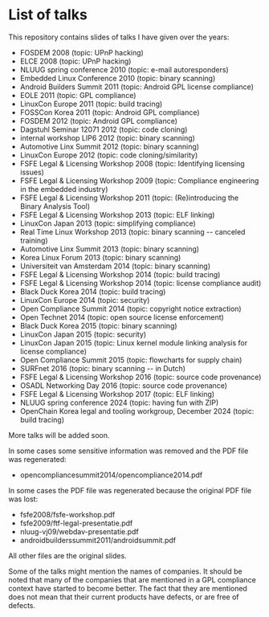 # List of talks

This repository contains slides of talks I have given over the years:

* FOSDEM 2008 (topic: UPnP hacking)
* ELCE 2008 (topic: UPnP hacking)
* NLUUG spring conference 2010 (topic: e-mail autoresponders)
* Embedded Linux Conference 2010 (topic: binary scanning)
* Android Builders Summit 2011 (topic: Android GPL license compliance)
* EOLE 2011 (topic: GPL compliance)
* LinuxCon Europe 2011 (topic: build tracing)
* FOSSCon Korea 2011 (topic: Android GPL compliance)
* FOSDEM 2012 (topic: Android GPL compliance)
* Dagstuhl Seminar 12071 2012 (topic: code cloning)
* internal workshop LIP6 2012 (topic: binary scanning)
* Automotive Linx Summit 2012 (topic: binary scanning)
* LinuxCon Europe 2012 (topic: code cloning/similarity)
* FSFE Legal & Licensing Workshop 2008 (topic: Identifying licensing issues)
* FSFE Legal & Licensing Workshop 2009 (topic: Compliance engineering in the embedded industry)
* FSFE Legal & Licensing Workshop 2011 (topic: (Re)introducing the Binary Analysis Tool)
* FSFE Legal & Licensing Workshop 2013 (topic: ELF linking)
* LinuxCon Japan 2013 (topic: simplifying compliance)
* Real Time Linux Workshop 2013 (topic: binary scanning -- canceled training)
* Automotive Linx Summit 2013 (topic: binary scanning)
* Korea Linux Forum 2013 (topic: binary scanning)
* Universiteit van Amsterdam 2014 (topic: binary scanning)
* FSFE Legal & Licensing Workshop 2014 (topic: build tracing)
* FSFE Legal & Licensing Workshop 2014 (topic: license compliance audit)
* Black Duck Korea 2014 (topic: build tracing)
* LinuxCon Europe 2014 (topic: security)
* Open Compliance Summit 2014 (topic: copyright notice extraction)
* Open Technet 2014 (topic: open source license enforcement)
* Black Duck Korea 2015 (topic: binary scanning)
* LinuxCon Japan 2015 (topic: security)
* LinuxCon Japan 2015 (topic: Linux kernel module linking analysis for license compliance)
* Open Compliance Summit 2015 (topic: flowcharts for supply chain)
* SURFnet 2016 (topic: binary scanning -- in Dutch)
* FSFE Legal & Licensing Workshop 2016 (topic: source code provenance)
* OSADL Networking Day 2016 (topic: source code provenance)
* FSFE Legal & Licensing Workshop 2017 (topic: ELF linking)
* NLUUG spring conference 2024 (topic: having fun with ZIP)
* OpenChain Korea legal and tooling workgroup, December 2024 (topic: build tracing)

More talks will be added soon.

In some cases some sensitive information was removed and the PDF file was regenerated:

* opencompliancesummit2014/opencompliance2014.pdf

In some cases the PDF file was regenerated because the original PDF file was lost:

* fsfe2008/fsfe-workshop.pdf
* fsfe2009/ftf-legal-presentatie.pdf
* nluug-vj09/webdav-presentatie.pdf
* androidbuilderssummit2011/androidsummit.pdf

All other files are the original slides.

Some of the talks might mention the names of companies. It should be noted that many of the companies that are mentioned in a GPL compliance context have started to become better. The fact that they are mentioned does not mean that their current products have defects, or are free of defects.
